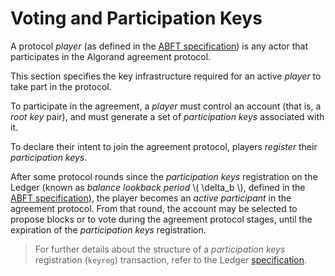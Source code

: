 # Voting and Participation Keys 

A protocol _player_ (as defined in the [ABFT specification](../abft/abft-overview.md))
is any actor that participates in the Algorand agreement protocol.

This section specifies the key infrastructure required for an active _player_ to
take part in the protocol.

To participate in the agreement, a _player_ must control an account (that is, a
_root key_ pair), and must generate a set of _participation keys_ associated with
it.

To declare their intent to join the agreement protocol, players _register_ their
_participation keys_.

After some protocol rounds since the _participation keys_ registration on the Ledger
(known as _balance lookback period_ \\( \delta_b \\), defined in the [ABFT specification](../abft/abft-parameters.md)),
the player becomes an _active participant_ in the agreement protocol. From that round,
the account may be selected to propose blocks or to vote during the agreement protocol
stages, until the expiration of the _participation keys_ registration.

> For further details about the structure of a _participation keys_ registration
> (`keyreg`) transaction, refer to the Ledger [specification](../ledger/ledger-overview.md).